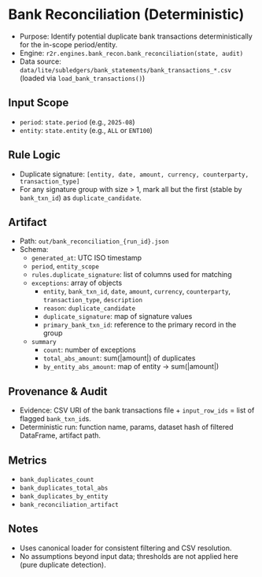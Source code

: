 # Bank Reconciliation (Deterministic)

- Purpose: Identify potential duplicate bank transactions deterministically for the in-scope period/entity.
- Engine: `r2r.engines.bank_recon.bank_reconciliation(state, audit)`
- Data source: `data/lite/subledgers/bank_statements/bank_transactions_*.csv` (loaded via `load_bank_transactions()`)

## Input Scope
- `period`: `state.period` (e.g., `2025-08`)
- `entity`: `state.entity` (e.g., `ALL` or `ENT100`)

## Rule Logic
- Duplicate signature: `[entity, date, amount, currency, counterparty, transaction_type]`
- For any signature group with size > 1, mark all but the first (stable by `bank_txn_id`) as `duplicate_candidate`.

## Artifact
- Path: `out/bank_reconciliation_{run_id}.json`
- Schema:
  - `generated_at`: UTC ISO timestamp
  - `period`, `entity_scope`
  - `rules.duplicate_signature`: list of columns used for matching
  - `exceptions`: array of objects
    - `entity`, `bank_txn_id`, `date`, `amount`, `currency`, `counterparty`, `transaction_type`, `description`
    - `reason`: `duplicate_candidate`
    - `duplicate_signature`: map of signature values
    - `primary_bank_txn_id`: reference to the primary record in the group
  - `summary`
    - `count`: number of exceptions
    - `total_abs_amount`: sum(|amount|) of duplicates
    - `by_entity_abs_amount`: map of entity -> sum(|amount|)

## Provenance & Audit
- Evidence: CSV URI of the bank transactions file + `input_row_ids` = list of flagged `bank_txn_id`s.
- Deterministic run: function name, params, dataset hash of filtered DataFrame, artifact path.

## Metrics
- `bank_duplicates_count`
- `bank_duplicates_total_abs`
- `bank_duplicates_by_entity`
- `bank_reconciliation_artifact`

## Notes
- Uses canonical loader for consistent filtering and CSV resolution.
- No assumptions beyond input data; thresholds are not applied here (pure duplicate detection).
